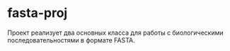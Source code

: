 # fasta-proj
Проект реализует два основных класса для работы с биологическими последовательностями в формате FASTA.
